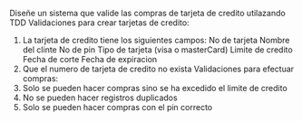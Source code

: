 Diseñe un sistema que valide las compras de tarjeta de credito utilazando TDD 
Validaciones para crear tarjetas de credito:
  1. La tarjeta de credito tiene los siguientes campos:
    No de tarjeta
    Nombre del clinte
    No de pin 
    Tipo de tarjeta (visa o masterCard)
    Limite de credito
    Fecha de corte
    Fecha de expiracion
  2. Que el numero de tarjeta de credito no exista
Validaciones para efectuar compras:
1. Solo se pueden hacer compras sino se ha excedido el limite de credito
2. No se pueden hacer registros duplicados
3. Solo se pueden hacer compras con el pin correcto    